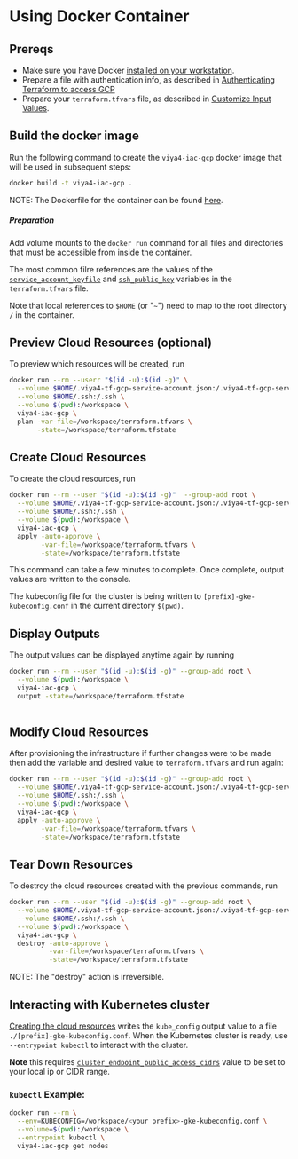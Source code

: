 # Using Docker Container

## Prereqs

- Make sure you have Docker [installed on your workstation](../../README.md#docker).
- Prepare a file with authentication info, as described in [Authenticating Terraform to access GCP](./TerraformGCPAuthentication.md)
- Prepare your `terraform.tfvars` file, as described in [Customize Input Values](../../README.md#customize-input-values).


## Build the docker image

Run the following command to create the `viya4-iac-gcp` docker image that will be used in subsequent steps:

```bash
docker build -t viya4-iac-gcp .
```

NOTE: The Dockerfile for the container can be found [here](../../Dockerfile).


##### Preparation

Add volume mounts to the `docker run` command for all files and directories that must be accessible from inside the container.

The most common filre references are the values of the [`service_account_keyfile`](./CONFIG-VARS.md#required-variables) and [`ssh_public_key`](./CONFIG-VARS.md#required-variables) variables in the `terraform.tfvars` file.

Note that local references to `$HOME` (or "`~`") need to map to the root directory `/` in the container.

## Preview Cloud Resources (optional)

To preview which resources will be created, run

```bash
docker run --rm --userr "$(id -u):$(id -g)" \
  --volume $HOME/.viya4-tf-gcp-service-account.json:/.viya4-tf-gcp-service-account.json \
  --volume $HOME/.ssh:/.ssh \
  --volume $(pwd):/workspace \
  viya4-iac-gcp \
  plan -var-file=/workspace/terraform.tfvars \
       -state=/workspace/terraform.tfstate  
```

## Create Cloud Resources

To create the cloud resources, run

```bash
docker run --rm --user "$(id -u):$(id -g)"  --group-add root \
  --volume $HOME/.viya4-tf-gcp-service-account.json:/.viya4-tf-gcp-service-account.json \
  --volume $HOME/.ssh:/.ssh \
  --volume $(pwd):/workspace \
  viya4-iac-gcp \
  apply -auto-approve \
        -var-file=/workspace/terraform.tfvars \
        -state=/workspace/terraform.tfstate 
```
This command can take a few minutes to complete. Once complete, output values are written to the console.

The kubeconfig file for the cluster is being written to `[prefix]-gke-kubeconfig.conf` in the current directory `$(pwd)`.

## Display Outputs

The output values can be displayed anytime again by running

```bash
docker run --rm --user "$(id -u):$(id -g)" --group-add root \
  --volume $(pwd):/workspace \
  viya4-iac-gcp \
  output -state=/workspace/terraform.tfstate 
 
```

## Modify Cloud Resources

After provisioning the infrastructure if further changes were to be made then add the variable and desired value to `terraform.tfvars` and run again:

```bash
docker run --rm --user "$(id -u):$(id -g)" --group-add root \
  --volume $HOME/.viya4-tf-gcp-service-account.json:/.viya4-tf-gcp-service-account.json \
  --volume $HOME/.ssh:/.ssh \
  --volume $(pwd):/workspace \
  viya4-iac-gcp \
  apply -auto-approve \
        -var-file=/workspace/terraform.tfvars \
        -state=/workspace/terraform.tfstate 
```


## Tear Down Resources 

To destroy the cloud resources created with the previous commands, run

```bash
docker run --rm --user "$(id -u):$(id -g)" --group-add root \
  --volume $HOME/.viya4-tf-gcp-service-account.json:/.viya4-tf-gcp-service-account.json \
  --volume $HOME/.ssh:/.ssh \
  --volume $(pwd):/workspace \
  viya4-iac-gcp \
  destroy -auto-approve \
          -var-file=/workspace/terraform.tfvars \
          -state=/workspace/terraform.tfstate
```
NOTE: The "destroy" action is irreversible.

## Interacting with Kubernetes cluster

[Creating the cloud resources](#create-cloud-resources) writes the `kube_config` output value to a file `./[prefix]-gke-kubeconfig.conf`. When the Kubernetes cluster is ready, use `--entrypoint kubectl` to interact with the cluster.

**Note** this requires [`cluster_endpoint_public_access_cidrs`](../CONFIG-VARS.md#admin-access) value to be set to your local ip or CIDR range.

### `kubectl` Example:

```bash
docker run --rm \
  --env=KUBECONFIG=/workspace/<your prefix>-gke-kubeconfig.conf \
  --volume=$(pwd):/workspace \
  --entrypoint kubectl \
  viya4-iac-gcp get nodes 

```
